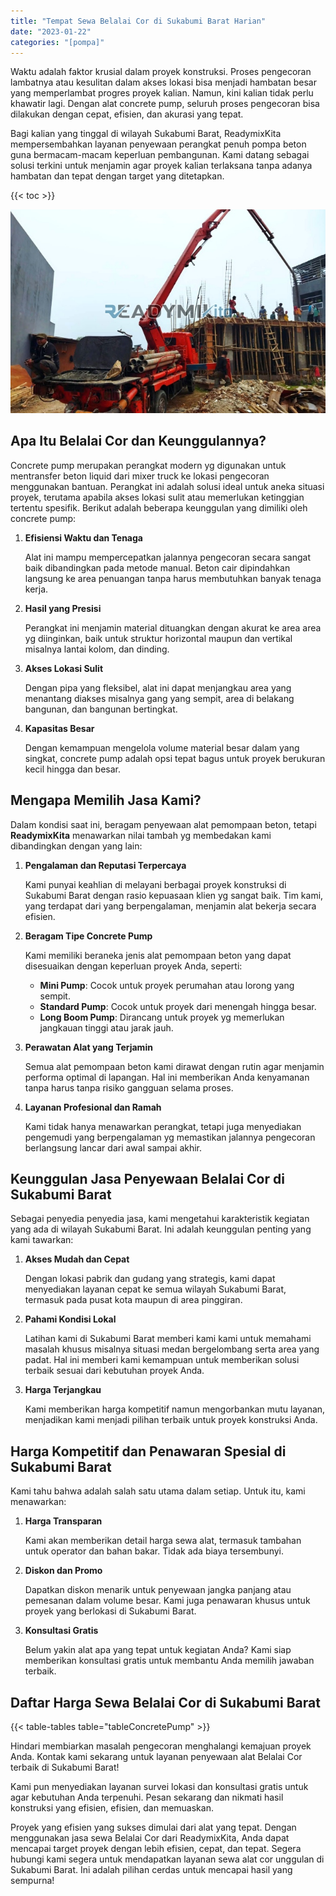 ```yaml
---
title: "Tempat Sewa Belalai Cor di Sukabumi Barat Harian"
date: "2023-01-22"
categories: "[pompa]"
---
```


Waktu adalah faktor krusial dalam proyek konstruksi. Proses pengecoran lambatnya atau kesulitan dalam akses lokasi bisa menjadi hambatan besar yang memperlambat progres proyek kalian. Namun, kini kalian tidak perlu khawatir lagi. Dengan alat concrete pump, seluruh proses pengecoran bisa dilakukan dengan cepat, efisien, dan akurasi yang tepat.

Bagi kalian yang tinggal di wilayah Sukabumi Barat, ReadymixKita mempersembahkan layanan penyewaan perangkat penuh pompa beton guna bermacam-macam keperluan pembangunan. Kami datang sebagai solusi terkini untuk menjamin agar proyek kalian terlaksana tanpa adanya hambatan dan tepat dengan target yang ditetapkan.

{{< toc >}}

![Tempat Sewa Belalai Cor di Sukabumi Barat Harian](/images/pompa/sewa-pompa-14.jpg)

## Apa Itu Belalai Cor dan Keunggulannya?

Concrete pump merupakan perangkat modern yg digunakan untuk mentransfer beton liquid dari mixer truck ke lokasi pengecoran menggunakan bantuan. Perangkat ini adalah solusi ideal untuk aneka situasi proyek, terutama apabila akses lokasi sulit atau memerlukan ketinggian tertentu spesifik. Berikut adalah beberapa keunggulan yang dimiliki oleh concrete pump:

1. **Efisiensi Waktu dan Tenaga**

   Alat ini mampu mempercepatkan jalannya pengecoran secara sangat baik dibandingkan pada metode manual. Beton cair dipindahkan langsung ke area penuangan tanpa harus membutuhkan banyak tenaga kerja.

2. **Hasil yang Presisi**

   Perangkat ini menjamin material dituangkan dengan akurat ke area area yg diinginkan, baik untuk struktur horizontal maupun dan vertikal misalnya lantai kolom, dan dinding.

3. **Akses Lokasi Sulit**

   Dengan pipa yang fleksibel, alat ini dapat menjangkau area yang menantang diakses misalnya gang yang sempit, area di belakang bangunan, dan bangunan bertingkat.

4. **Kapasitas Besar**

   Dengan kemampuan mengelola volume material besar dalam yang singkat, concrete pump adalah opsi tepat bagus untuk proyek berukuran kecil hingga dan besar.

## Mengapa Memilih Jasa Kami?

Dalam kondisi saat ini, beragam penyewaan alat pemompaan beton, tetapi **ReadymixKita** menawarkan nilai tambah yg membedakan kami dibandingkan dengan yang lain:

1. **Pengalaman dan Reputasi Terpercaya**

   Kami punyai keahlian di melayani berbagai proyek konstruksi di Sukabumi Barat dengan rasio kepuasaan klien yg sangat baik. Tim kami, yang terdapat dari yang berpengalaman, menjamin alat bekerja secara efisien.

2. **Beragam Tipe Concrete Pump**

   Kami memiliki beraneka jenis alat pemompaan beton yang dapat disesuaikan dengan keperluan proyek Anda, seperti:
   - **Mini Pump**: Cocok untuk proyek perumahan atau lorong yang sempit.
   - **Standard Pump**: Cocok untuk proyek dari menengah hingga besar.
   - **Long Boom Pump**: Dirancang untuk proyek yg memerlukan jangkauan tinggi atau jarak jauh.

3. **Perawatan Alat yang Terjamin**

   Semua alat pemompaan beton kami dirawat dengan rutin agar menjamin performa optimal di lapangan. Hal ini memberikan Anda kenyamanan tanpa harus tanpa risiko gangguan selama proses.

4. **Layanan Profesional dan Ramah**

   Kami tidak hanya menawarkan perangkat, tetapi juga menyediakan pengemudi yang berpengalaman yg memastikan jalannya pengecoran berlangsung lancar dari awal sampai akhir.

## Keunggulan Jasa Penyewaan Belalai Cor di Sukabumi Barat

Sebagai penyedia penyedia jasa, kami mengetahui karakteristik kegiatan yang ada di wilayah Sukabumi Barat. Ini adalah keunggulan penting yang kami tawarkan:

1. **Akses Mudah dan Cepat**

   Dengan lokasi pabrik dan gudang yang strategis, kami dapat menyediakan layanan cepat ke semua wilayah Sukabumi Barat, termasuk pada pusat kota maupun di area pinggiran.

2. **Pahami Kondisi Lokal**

   Latihan kami di Sukabumi Barat memberi kami kami untuk memahami masalah khusus misalnya situasi medan bergelombang serta area yang padat. Hal ini memberi kami kemampuan untuk memberikan solusi terbaik sesuai dari kebutuhan proyek Anda.

3. **Harga Terjangkau**

   Kami memberikan harga kompetitif namun mengorbankan mutu layanan, menjadikan kami menjadi pilihan terbaik untuk proyek konstruksi Anda.

## Harga Kompetitif dan Penawaran Spesial di Sukabumi Barat

Kami tahu bahwa adalah salah satu utama dalam setiap. Untuk itu, kami menawarkan:

1. **Harga Transparan**

   Kami akan memberikan detail harga sewa alat, termasuk tambahan untuk operator dan bahan bakar. Tidak ada biaya tersembunyi.

2. **Diskon dan Promo**

   Dapatkan diskon menarik untuk penyewaan jangka panjang atau pemesanan dalam volume besar. Kami juga penawaran khusus untuk proyek yang berlokasi di Sukabumi Barat.

3. **Konsultasi Gratis**

   Belum yakin alat apa yang tepat untuk kegiatan Anda? Kami siap memberikan konsultasi gratis untuk membantu Anda memilih jawaban terbaik.

## Daftar Harga Sewa Belalai Cor di Sukabumi Barat

{{< table-tables table="tableConcretePump" >}}

Hindari membiarkan masalah pengecoran menghalangi kemajuan proyek Anda. Kontak kami sekarang untuk layanan penyewaan alat Belalai Cor terbaik di Sukabumi Barat!

Kami pun menyediakan layanan survei lokasi dan konsultasi gratis untuk agar kebutuhan Anda terpenuhi. Pesan sekarang dan nikmati hasil konstruksi yang efisien, efisien, dan memuaskan.

Proyek yang efisien yang sukses dimulai dari alat yang tepat. Dengan menggunakan jasa sewa Belalai Cor dari ReadymixKita, Anda dapat mencapai target proyek dengan lebih efisien, cepat, dan tepat. Segera hubungi kami segera untuk mendapatkan layanan sewa alat cor unggulan di Sukabumi Barat. Ini adalah pilihan cerdas untuk mencapai hasil yang sempurna!